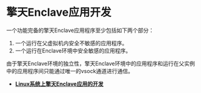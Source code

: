 # 擎天Enclave应用开发<a name="ecs_03_1414"></a>

一个功能完备的擎天Enclave应用程序至少包括如下两个部分：

1.  一个运行在父虚拟机内安全不敏感的应用程序。
2.  一个运行在Enclave环境中安全敏感的应用程序。

由于擎天Enclave环境的独立性，擎天Enclave环境中的应用程序和运行在父实例中的应用程序间只能通过唯一的vsock通道进行通信。

-   **[Linux系统上擎天Enclave应用的开发](Linux系统上擎天Enclave应用的开发.md)**  


